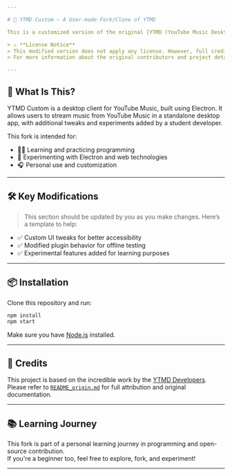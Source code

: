 ```yaml
---

# 🎵 YTMD Custom – A User-made Fork/Clone of YTMD

This is a customized version of the original [YTMD (YouTube Music Desktop)](https://github.com/ytmd-devs/ytmd) project, tailored by a student learning programming. It builds on the powerful foundation laid by the YTMD developers, with modifications designed for personal experimentation, learning, and exploration.

> ⚠️ **License Notice**  
> This modified version does not apply any license. However, full credit is given to the original authors of [YTMD](https://github.com/ytmd-devs/ytmd).  
> For more information about the original contributors and project details, please refer to [`README_origin.md`](./README_origin.md).

---
```


## 🚀 What Is This?

YTMD Custom is a desktop client for YouTube Music, built using Electron. It allows users to stream music from YouTube Music in a standalone desktop app, with additional tweaks and experiments added by a student developer.

This fork is intended for:

- 🧑‍💻 Learning and practicing programming
- 🧪 Experimenting with Electron and web technologies
- 🎧 Personal use and customization

---

## 🛠️ Key Modifications

> This section should be updated by you as you make changes. Here’s a template to help:

- ✅ Custom UI tweaks for better accessibility
- ✅ Modified plugin behavior for offline testing
- ✅ Experimental features added for learning purposes

---

## 📦 Installation

Clone this repository and run:

```bash
npm install
npm start
```

Make sure you have [Node.js](https://nodejs.org/) installed.

---

## 🙏 Credits

This project is based on the incredible work by the [YTMD Developers](https://github.com/ytmd-devs/ytmd).  
Please refer to [`README_origin.md`](./README_origin.md) for full attribution and original documentation.

---

## 📚 Learning Journey

This fork is part of a personal learning journey in programming and open-source contribution.  
If you're a beginner too, feel free to explore, fork, and experiment!

---